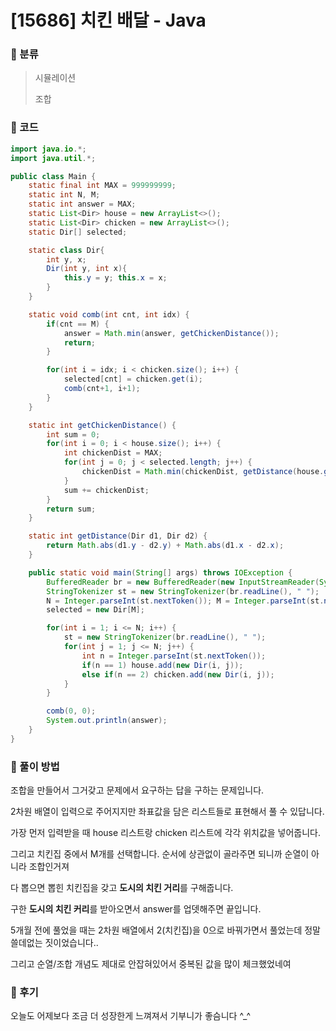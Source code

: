 # [15686] 치킨 배달 - Java

###  :chicken: 분류

> 시뮬레이션
>
> 조합



### :chicken: 코드

```java
import java.io.*;
import java.util.*;

public class Main {
    static final int MAX = 999999999;
    static int N, M;
    static int answer = MAX;
    static List<Dir> house = new ArrayList<>();
    static List<Dir> chicken = new ArrayList<>();
    static Dir[] selected;

    static class Dir{
        int y, x;
        Dir(int y, int x){
            this.y = y; this.x = x;
        }
    }

    static void comb(int cnt, int idx) {
        if(cnt == M) {
            answer = Math.min(answer, getChickenDistance());
            return;
        }

        for(int i = idx; i < chicken.size(); i++) {
            selected[cnt] = chicken.get(i);
            comb(cnt+1, i+1);
        }
    }

    static int getChickenDistance() {
        int sum = 0;
        for(int i = 0; i < house.size(); i++) {
            int chickenDist = MAX;
            for(int j = 0; j < selected.length; j++) {
                chickenDist = Math.min(chickenDist, getDistance(house.get(i), selected[j])); 
            }
            sum += chickenDist;
        }
        return sum;
    }

    static int getDistance(Dir d1, Dir d2) {
        return Math.abs(d1.y - d2.y) + Math.abs(d1.x - d2.x);
    }

    public static void main(String[] args) throws IOException {
        BufferedReader br = new BufferedReader(new InputStreamReader(System.in));
        StringTokenizer st = new StringTokenizer(br.readLine(), " ");
        N = Integer.parseInt(st.nextToken()); M = Integer.parseInt(st.nextToken());
        selected = new Dir[M];

        for(int i = 1; i <= N; i++) {
            st = new StringTokenizer(br.readLine(), " ");
            for(int j = 1; j <= N; j++) {
                int n = Integer.parseInt(st.nextToken());
                if(n == 1) house.add(new Dir(i, j));
                else if(n == 2) chicken.add(new Dir(i, j));
            }
        }

        comb(0, 0);
        System.out.println(answer);
    }
}
```



### :chicken: 풀이 방법

조합을 만들어서 그거갖고 문제에서 요구하는 답을 구하는 문제입니다.

2차원 배열이 입력으로 주어지지만 좌표값을 담은 리스트들로 표현해서 풀 수 있답니다.

 

가장 먼저 입력받을 때 house 리스트랑 chicken 리스트에 각각 위치값을 넣어줍니다.

그리고 치킨집 중에서 M개를 선택합니다. 순서에 상관없이 골라주면 되니까 순열이 아니라 조합인거져

 

다 뽑으면 뽑힌 치킨집을 갖고 **도시의 치킨 거리**를 구해줍니다.

구한 **도시의 치킨 커리**를 받아오면서 answer를 업뎃해주면 끝입니다.

 

 

5개월 전에 풀었을 때는 2차원 배열에서 2(치킨집)을 0으로 바꿔가면서 풀었는데 정말 쓸데없는 짓이었습니다..

그리고 순열/조합 개념도 제대로 안잡혀있어서 중복된 값을 많이 체크했었네여



### :chicken: 후기

오늘도 어제보다 조금 더 성장한게 느껴져서 기부니가 좋슴니다 ^_^